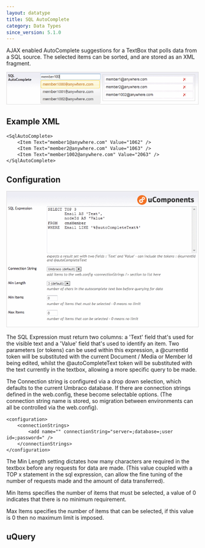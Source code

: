 ```yaml
---
layout: datatype
title: SQL AutoComplete
category: Data Types
since_version: 5.1.0
---
```


AJAX enabled AutoComplete suggestions for a TextBox that polls data from a SQL source. The selected items can be sorted, and are stored as an XML fragment.

![Content Editor](DataEditor.gif)

## Example XML
	<SqlAutoComplete>
		<Item Text="member1@anywhere.com" Value="1062" />
		<Item Text="member2@anywhere.com" Value="1063" />
		<Item Text="member1002@anywhere.com" Value="2063" />
	</SqlAutoComplete>

## Configuration

![Prevalue Editor](PreValueEditor.gif)

The SQL Expression must return two columns: a 'Text' field that's used for the visible text and a 'Value' field that's used to identify an item. Two parameters (or tokens) can be used within this expression, a @currentId token will be substituted with the current Document / Media or Member Id being edited, whilst the @autoCompleteText token will be substituted with the text currently in the textbox, allowing a more specific query to be made.

The Connection string is configured via a drop down selection, which defaults to the current Umbraco database. If there are connection strings defined in the web.config, these become selectable options. (The connection string name is stored, so migration between environments can all be controlled via the web.config).

	<configuration>
		<connectionStrings>
			<add name="" connectionString="server=;database=;user id=;password=" />
		</connectionStrings>
	</configuration>

The Min Length setting dictates how many characters are required in the textbox before any requests for data are made. (This value coupled with a TOP x statement in the sql expression, can allow the fine tuning of the number of requests made and the amount of data transferred).

Min Items specifies the number of items that must be selected, a value of 0 indicates that there is no minimum requirement.

Max Items specifies the number of items that can be selected, if this value is 0 then no maximum limit is imposed.

## uQuery
